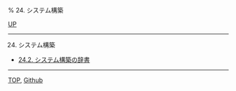 % 24. システム構築

[UP](index.html)  

---

24. システム構築

- [24.2. システム構築の辞書](24.2.html)

---
[TOP](index.html),  [Github](https://github.com/nptcl/npt-japanese)

